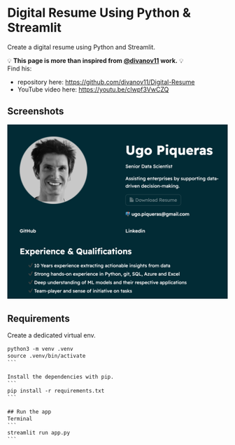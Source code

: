 # Digital Resume Using Python & Streamlit
Create a digital resume using Python and Streamlit.<br>

💡 **This page is more than inspired from [@divanov11](https://github.com/divanov11) work.** 💡 <br>
Find his:
- repository here: https://github.com/divanov11/Digital-Resume
- YouTube video here: https://youtu.be/clwpf3VwCZQ


## Screenshots
![Demo1](./assets/demo1.png?raw=true "Demo1")


## Requirements
Create a dedicated virtual env.
````
python3 -m venv .venv
source .venv/bin/activate
```

Install the dependencies with pip.
```
pip install -r requirements.txt
```

## Run the app
Terminal
```
streamlit run app.py
```
